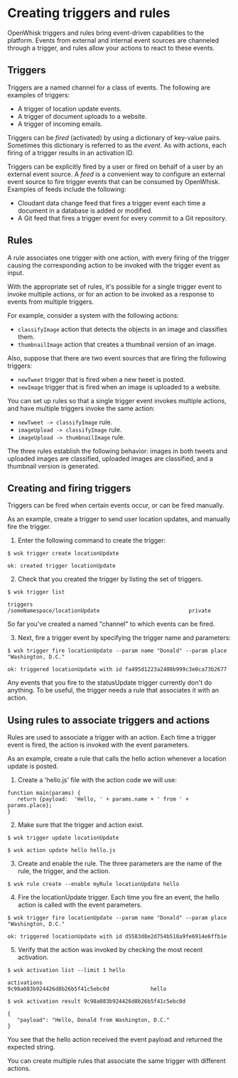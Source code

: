 
# Creating triggers and rules

OpenWhisk triggers and rules bring event-driven capabilities to the platform. Events from external and internal event sources are channeled through a trigger, and rules allow your actions to react to these events.

## Triggers

Triggers are a named channel for a class of events. The following are examples of triggers:
- A trigger of location update events.
- A trigger of document uploads to a website.
- A trigger of incoming emails.

Triggers can be *fired* (activated) by using a dictionary of key-value pairs. Sometimes this dictionary is referred to as the *event*. As with actions, each firing of a trigger results in an activation ID.

Triggers can be explicitly fired by a user or fired on behalf of a user by an external event source.
A *feed* is a convenient way to configure an external event source to
fire trigger events that can be consumed by OpenWhisk. Examples of feeds include the following:
- Cloudant data change feed that fires a trigger event each time a document in a database is added or modified.
- A Git feed that fires a trigger event for every commit to a Git repository.

## Rules

A rule associates one trigger with one action, with every firing of the trigger causing the corresponding action to be invoked with the trigger event as input.

With the appropriate set of rules, it's possible for a single trigger event to
invoke multiple actions, or for an action to be invoked as a response to events
from multiple triggers.

For example, consider a system with the following actions:
- `classifyImage` action that detects the objects in an image and classifies them.
- `thumbnailImage` action that creates a thumbnail version of an image.

Also, suppose that there are two event sources that are firing the following triggers:
- `newTweet` trigger that is fired when a new tweet is posted.
- `newImage` trigger that is fired when an image is uploaded to a website.

You can set up rules so that a single trigger event invokes multiple actions, and have multiple triggers invoke the same action:
- `newTweet -> classifyImage` rule.
- `imageUpload -> classifyImage` rule.
- `imageUpload -> thumbnailImage` rule.

The three rules establish the following behavior: images in both tweets and uploaded images are classified, uploaded images are classified, and a thumbnail version is generated. 

## Creating and firing triggers

Triggers can be fired when certain events occur, or can be fired manually.

As an example, create a trigger to send user location updates, and manually fire the trigger.

1. Enter the following command to create the trigger:
 
  ```
  $ wsk trigger create locationUpdate
  ```
 
  ```
  ok: created trigger locationUpdate
  ```

2. Check that you created the trigger by listing the set of triggers.

  ```
  $ wsk trigger list
  ```
 
  ```
  triggers
  /someNamespace/locationUpdate                            private
  ```

  So far you've created a named "channel" to which events can be fired.

3. Next, fire a trigger event by specifying the trigger name and parameters:

  ```
  $ wsk trigger fire locationUpdate --param name "Donald" --param place "Washington, D.C."
  ```

  ```
  ok: triggered locationUpdate with id fa495d1223a2408b999c3e0ca73b2677
  ```

   Any events that you fire to the statusUpdate trigger currently don't do anything. To be useful, the trigger needs a rule that associates it with an action.


## Using rules to associate triggers and actions

Rules are used to associate a trigger with an action. Each time a trigger event is fired, the action is invoked with the event parameters.

As an example, create a rule that calls the hello action whenever a location update is posted. 

1. Create a 'hello.js' file with the action code we will use:
  ```
  function main(params) {
     return {payload:  'Hello, ' + params.name + ' from ' + params.place};
  }
  ```

2. Make sure that the trigger and action exist.
  ```
  $ wsk trigger update locationUpdate
  ```
  
  ```
  $ wsk action update hello hello.js
  ```

3. Create and enable the rule. The three parameters are the name of the rule, the trigger, and the action.
  ```
  $ wsk rule create --enable myRule locationUpdate hello
  ```

4. Fire the locationUpdate trigger. Each time you fire an event, the hello action is called with the event parameters.
  ```
  $ wsk trigger fire locationUpdate --param name "Donald" --param place "Washington, D.C."
  ```
  
  ```
  ok: triggered locationUpdate with id d5583d8e2d754b518a9fe6914e6ffb1e
  ```

5. Verify that the action was invoked by checking the most recent activation.
  ```
  $ wsk activation list --limit 1 hello
  ```
  
  ```
  activations
  9c98a083b924426d8b26b5f41c5ebc0d             hello
  ```
  
  ```
  $ wsk activation result 9c98a083b924426d8b26b5f41c5ebc0d
  ```
  ```
  {
     "payload": "Hello, Donald from Washington, D.C."
  }
  ```

  You see that the hello action received the event payload and returned the expected string.

  You can create multiple rules that associate the same trigger with different actions.
